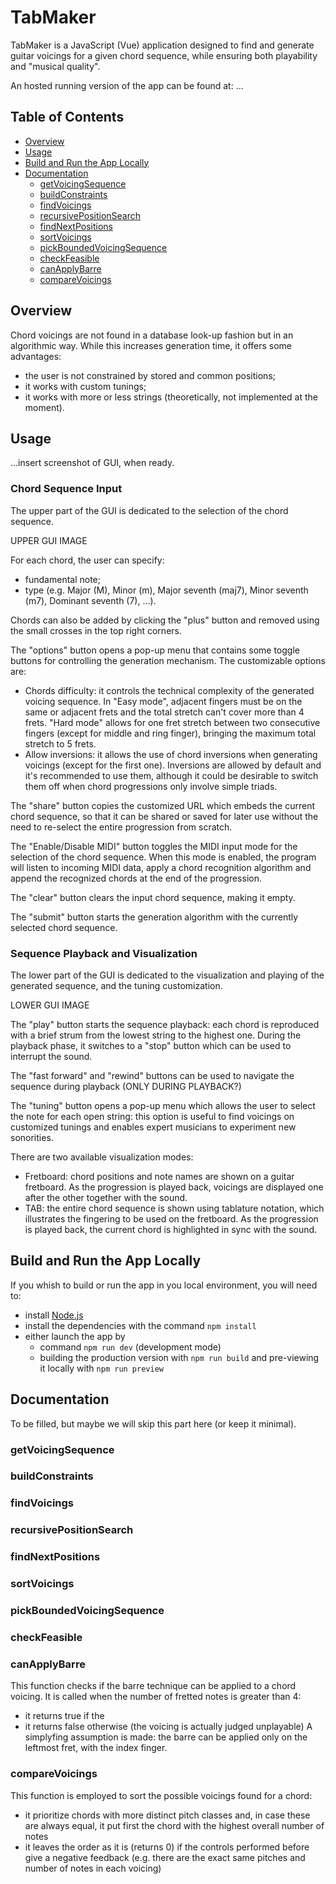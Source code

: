 # TabMaker

TabMaker is a JavaScript (Vue) application designed to find and generate guitar voicings for a given chord sequence, while ensuring both playability and "musical quality".

An hosted running version of the app can be found at: ...

## Table of Contents

- [Overview](#overview)
- [Usage](#usage)
- [Build and Run the App Locally](#build-and-run-the-app-locally)
- [Documentation](#documentation)
  - [getVoicingSequence](#getvoicingsequence)
  - [buildConstraints](#buildconstraints)
  - [findVoicings](#findvoicings)
  - [recursivePositionSearch](#recursivepositionsearch)
  - [findNextPositions](#findnextpositions)
  - [sortVoicings](#sortvoicings)
  - [pickBoundedVoicingSequence](#pickboundedvoicingsequence)
  - [checkFeasible](#checkfeasible)
  - [canApplyBarre](#canapplybarre)
  - [compareVoicings](#comparevoicings)

## Overview

Chord voicings are not found in a database look-up fashion but in an algorithmic way. While this increases generation time, it offers some advantages:
- the user is not constrained by stored and common positions;
- it works with custom tunings;
- it works with more or less strings (theoretically, not implemented at the moment).

## Usage

...insert screenshot of GUI, when ready.

### Chord Sequence Input

The upper part of the GUI is dedicated to the selection of the chord sequence.

UPPER GUI IMAGE

For each chord, the user can specify:
- fundamental note;
- type (e.g. Major (M), Minor (m), Major seventh (maj7), Minor seventh (m7), Dominant seventh (7), ...).

Chords can also be added by clicking the "plus" button and removed using the small crosses in the top right corners.

The "options" button opens a pop-up menu that contains some toggle buttons for controlling the generation mechanism. The customizable options are:
- Chords difficulty: it controls the technical complexity of the generated voicing sequence. In "Easy mode", adjacent fingers must be on the same or adjacent frets and the total stretch can't cover more than 4 frets. "Hard mode" allows for one fret stretch between two consecutive fingers (except for middle and ring finger), bringing the maximum total stretch to 5 frets.
- Allow inversions: it allows the use of chord inversions when generating voicings (except for the first one). Inversions are allowed by default and it's recommended to use them, although it could be desirable to switch them off when chord progressions only involve simple triads.

The "share" button copies the customized URL which embeds the current chord sequence, so that it can be shared or saved for later use without the need to re-select the entire progression from scratch.

The "Enable/Disable MIDI" button toggles the MIDI input mode for the selection of the chord sequence. When this mode is enabled, the program will listen to incoming MIDI data, apply a chord recognition algorithm and append the recognized chords at the end of the progression.

The "clear" button clears the input chord sequence, making it empty.

The "submit" button starts the generation algorithm with the currently selected chord sequence.

### Sequence Playback and Visualization

The lower part of the GUI is dedicated to the visualization and playing of the generated sequence, and the tuning customization.

LOWER GUI IMAGE

The "play" button starts the sequence playback: each chord is reproduced with a brief strum from the lowest string to the highest one. During the playback phase, it switches to a "stop" button which can be used to interrupt the sound.

The "fast forward" and "rewind" buttons can be used to navigate the sequence during playback (ONLY DURING PLAYBACK?)

The "tuning" button opens a pop-up menu which allows the user to select the note for each open string: this option is useful to find voicings on customized tunings and enables expert musicians to experiment new sonorities.

There are two available visualization modes:
- Fretboard: chord positions and note names are shown on a guitar fretboard. As the progression is played back, voicings are displayed one after the other together with the sound.
- TAB: the entire chord sequence is shown using tablature notation, which illustrates the fingering to be used on the fretboard. As the progression is played back, the current chord is highlighted in sync with the sound.

## Build and Run the App Locally

If you whish to build or run the app in you local environment, you will need to:
- install [Node.js](https://nodejs.org/en/download)
- install the dependencies with the command ```npm install```
- either launch the app by
  - command ```npm run dev``` (development mode)
  - building the production version with ```npm run build``` and pre-viewing it locally with ```npm run preview```


## Documentation

To be filled, but maybe we will skip this part here (or keep it minimal).


### getVoicingSequence

### buildConstraints


### findVoicings

### recursivePositionSearch

### findNextPositions



### sortVoicings

### pickBoundedVoicingSequence


### checkFeasible


### canApplyBarre

This function checks if the barre technique can be applied to a chord voicing. It is called when the number of fretted notes is greater than 4:
- it returns true if the
- it returns false otherwise (the voicing is actually judged unplayable)
A simplyfing assumption is made: the barre can be applied only on the leftmost fret, with the index finger.

### compareVoicings

This function is employed to sort the possible voicings found for a chord:
- it prioritize chords with more distinct pitch classes and, in case these are always equal, it put first the chord with the highest overall number of notes
- it leaves the order as it is (returns 0) if the controls performed before give a negative feedback (e.g. there are the exact same pitches and number of notes in each voicing)
